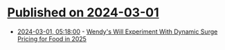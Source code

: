 # [Published on 2024-03-01](index.md)

* [2024-03-01, 05:18:00](https://soylentnews.org/article.pl?sid=24/02/29/0220245&from=rss) - [Wendy's Will Experiment With Dynamic Surge Pricing for Food in 2025](https://soylentnews.org/article.pl?sid=24/02/29/0220245&from=rss)
